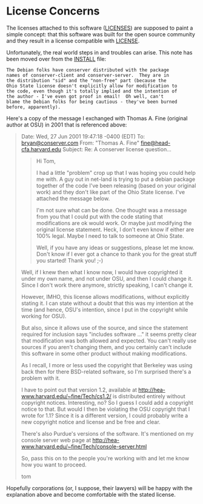 License Concerns
================

The licenses attached to this software ([LICENSES](LICENSES)) are supposed
to paint a simple concept: that this software was built for the open source
community and they result in a license compatible with [LICENSE](LICENSE).

Unfortunately, the real world steps in and troubles can arise.  This note
has been moved over from the [INSTALL](INSTALL) file:

    The Debian folks have conserver distributed with the package
    names of conserver-client and conserver-server.  They are in
    the distribution "sid" and the "non-free" part (because the
    Ohio State license doesn't explicitly allow for modification to
    the code, even though it's totally implied and the intention of
    the author - I've even got proof in email!  Oh well, can't
    blame the Debian folks for being cautious - they've been burned
    before, apparently).

Here's a copy of the message I exchanged with Thomas A. Fine (original
author at OSU) in 2001 that is referenced above:

> Date: Wed, 27 Jun 2001 19:47:18 -0400 (EDT)
> To: bryan@conserver.com
> From: "Thomas A. Fine" <fine@head-cfa.harvard.edu>
> Subject: Re: A conserver license question...
> 
> > Hi Tom,
> > 
> > I had a little "problem" crop up that I was hoping you could help me
> > with.  A guy out in net-land is trying to put a debian package together
> > of the code I've been releasing (based on your original work) and they
> > don't like part of the Ohio State license.  I've attached the message
> > below.
> > 
> > I'm not sure what can be done.  One thought was a message from you that
> > I could put with the code stating that modifications are ok would
> > work.  Or maybe just modifying the original license statement.  Heck, I
> > don't even know if either are 100% legal.  Maybe I need to talk to
> > someone at Ohio State.
> > 
> > Well, if you have any ideas or suggestions, please let me know.  Don't
> > know if I ever got a chance to thank you for the great stuff you
> > started!  Thank you!  ;-)
> 
> Well, if I knew then what I know now, I would have copyrighted it
> under my own name, and not under OSU, and then I could change it.
> Since I don't work there anymore, strictly speaking, I can't change
> it.
> 
> However, IMHO, this license allows modifications, without explicitly
> stating it.  I can state without a doubt that this was my intention
> at the time (and hence, OSU's intention, since I put in the copyright
> while working for OSU).
> 
> But also, since it allows use of the source, and since the statement
> required for inclusion says "includes software ..." it seems pretty
> clear that modification was both allowed and expected.  You can't
> really use sources if you aren't changing them, and you certainly
> can't include this software in some other product without making
> modifications.
> 
> As I recall, I more or less used the copyright that Berkeley was using
> back then for there BSD-related software, so I'm surprised there's a
> problem with it.
> 
> I have to point out that version 1.2, available at
> http://hea-www.harvard.edu/~fine/Tech/cs1.2/
> is distributed entirely without copyright notices.  Interesting, no?
> So I guess I could add a copyright notice to that.  But would I then
> be violating the OSU copyright that I wrote for 1.1?  Since it is
> a different version, I could probably write a new copyright notice 
> and license and be free and clear.
> 
> There's also Purdue's versions of the software.  It's mentioned on my
> console server web page at
> http://hea-www.harvard.edu/~fine/Tech/console-server.html
> 
> So, pass this on to the people you're working with and let me know how
> you want to proceed.
> 
> 	 tom

Hopefully corporations (or, I suppose, their lawyers) will be happy with the
explanation above and become comfortable with the stated license.
